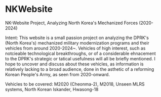 # NKWebsite
NK-Website Project, Analyzing North Korea's Mechanized Forces (2020-2024)

Intent:
This website is a small passion project on analyzing the DPRK's (North Korea's) mechanized military modernization programs and their vehicles from
around 2020-2024~. 
Vehicles of high interest, such as notcieable technological breakthroughs, or of a considerable ehnacement to the DPRK's strategic or tatical usefulness will all be briefly mentioned. 
I hope to uncover and discuss about these vehicles, as information is relatively lacking to a broad audience, done in the asthetic of a reforming Korean People's Army, as seen from 2020-onward. 

Vehicles to be covered: 
M2020 (Cheonma-2), M2018, Unseen MLRS systems, North Korean Iskander, Hwasong-18
